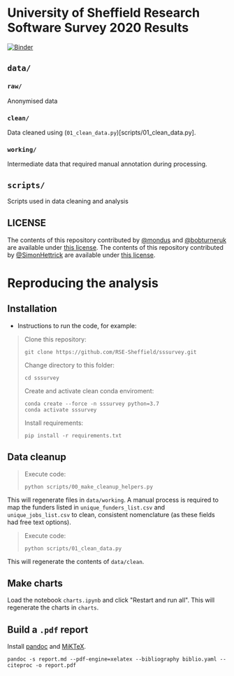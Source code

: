 # University of Sheffield Research Software Survey 2020 Results

[![Binder](https://mybinder.org/badge_logo.svg)](https://mybinder.org/v2/gh/RSE-Sheffield/sssurvey.git/HEAD?filepath=sheffield_software_report.ipynb)

## `data/`

### `raw/`

Anonymised data
### `clean/`

Data cleaned using (`01_clean_data.py`)[scripts/01_clean_data.py].

### `working/`

Intermediate data that required manual annotation during processing.

## `scripts/`

Scripts used in data cleaning and analysis

## LICENSE

The contents of this repository contributed by [@mondus](https://github.com/mondus) and [@bobturneruk](https://github.com/bobturneruk) are available under [this license](LICENSE). The contents of this repository contributed by [@SimonHettrick](https://github.com/SimonHettrick) are available under [this license](source_material/LICENSE).

# Reproducing the analysis

## Installation

- Instructions to run the code, for example:

> Clone this repository:
> ```
> git clone https://github.com/RSE-Sheffield/sssurvey.git
> ```
> Change directory to this folder:
> ```
> cd sssurvey
> ```
> Create and activate clean conda enviroment:
> ```
> conda create --force -n sssurvey python=3.7
> conda activate sssurvey
> ```
> Install requirements:
> ```
> pip install -r requirements.txt
> ```

## Data cleanup

> Execute code:
> ```
> python scripts/00_make_cleanup_helpers.py
> ```

This will regenerate files in `data/working`. A manual process is required to map the funders listed in `unique_funders_list.csv` and `unique_jobs_list.csv` to clean, consistent nomenclature (as these fields had free text options).

> Execute code:
> ```
> python scripts/01_clean_data.py
> ```

This will regenerate the contents of `data/clean`.

## Make charts

Load the notebook `charts.ipynb` and click "Restart and run all". This will regenerate the charts in `charts`.

## Build a `.pdf` report

Install [pandoc](https://pandoc.org/installing.html) and [MiKTeX](https://miktex.org/download).

```
pandoc -s report.md --pdf-engine=xelatex --bibliography biblio.yaml --citeproc -o report.pdf
```

